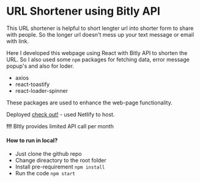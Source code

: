 # URL Shortener using Bitly API

This URL shortener is helpful to short lengter url into shorter form to share with people. So the longer url doesn't mess up your text message or email with link.

Here I developed this webpage using React with Bitly API to shorten the URL. So I also used some `npm` packages for fetching data, error message popup's and also for loder.

* axios
* react-toastify
* react-loader-spinner

These packages are used to enhance the web-page functionality.

Deployed [check out!](https://url-shortener-bitlyapi.netlify.app) - used Netlify to host.

**!!!** BItly provides limited API call per month

#### How to run in local?

* Just clone the github repo
* Change direactory to the root folder
* Install pre-requirement `npm install`
* Run the code `npm start`
